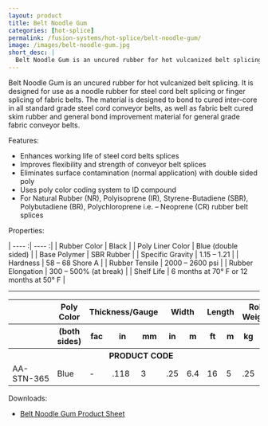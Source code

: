 ```yaml
---
layout: product
title: Belt Noodle Gum
categories: [hot-splice]
permalink: /fusion-systems/hot-splice/belt-noodle-gum/
image: /images/belt-noodle-gum.jpg
short_desc: |
  Belt Noodle Gum is an uncured rubber for hot vulcanized belt splicing. It is designed for use as a noodle rubber for steel cord belt splicing or finger splicing of fabric belts. The material is designed to bond to cured inter-core in all standard grade steel cord conveyor belts, as well as fabric belt cured skim rubber and general bond improvement material for general grade fabric conveyor belts.
---
```


Belt Noodle Gum is an uncured rubber for hot vulcanized belt splicing. It is designed for use as a noodle rubber for steel cord belt splicing or finger splicing of fabric belts. The material is designed to bond to cured inter-core in all standard grade steel cord conveyor belts, as well as fabric belt cured skim rubber and general bond improvement material for general grade fabric conveyor belts.

Features:
- Enhances working life of steel cord belts splices
- Improves flexibility and strength of conveyor belt splices
- Eliminates surface contamination (normal application) with
double sided poly
- Uses poly color coding system to ID compound
- For Natural Rubber (NR), Polyisoprene (IR), Styrene-Butadiene (SBR), Polybutadiene (BR), Polychloroprene i.e. – Neoprene (CR) rubber belt splices



Properties:

| ---- :| ---- :|
| Rubber Color |	Black |
| Poly Liner Color |	Blue (double sided) |
| Base Polymer |	SBR Rubber |
| Specific Gravity |	1.15 – 1.21 |
| Hardness |	58 – 68 Shore A |
| Rubber Tensile |	2000 – 2600 psi |
| Rubber Elongation |	300 – 500% (at break) |
| Shelf Life |	6 months at 70° F or 12 months at 50° F |

-----------

<table>
		<tbody><tr>
			<th>&nbsp;</th>
			<th>Poly Color</th>
			<th colspan="3">Thickness/Gauge</th>
			<th colspan="2">Width</th>
			<th colspan="2">Length</th>
			<th colspan="2">Roll Weight</th>
		</tr>
		<tr>
			<th>&nbsp;</th>
			<th>(both sides)</th>
			<th>fac</th>
			<th>in</th>
			<th>mm</th>
			<th>in</th>
			<th>m</th>
			<th>ft</th>
			<th>m</th>
			<th>kg</th>
			<th>lb</th>
		</tr>
		<tr>
			<th colspan="11"><span class="caps"><span class="caps">PRODUCT</span></span> <span class="caps"><span class="caps">CODE</span></span></th>
		</tr>
		<tr>
			<td>AA-<span class="caps"><span class="caps">STN</span></span>-365</td>
			<td>Blue</td>
			<td>-</td>
			<td>.118</td>
			<td>3</td>
			<td>.25</td>
			<td>6.4</td>
			<td>16</td>
			<td>5</td>
			<td>.25</td>
			<td>.6</td>
		</tr>
	</tbody></table>

Downloads:
- [Belt Noodle Gum Product Sheet](http://www.almex.com/file_download/54/BeltNoodleGum.pdf)
